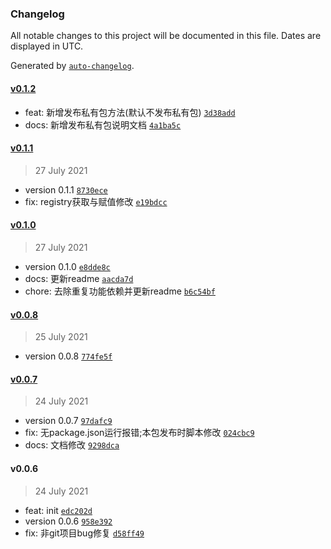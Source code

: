 ### Changelog

All notable changes to this project will be documented in this file. Dates are displayed in UTC.

Generated by [`auto-changelog`](https://github.com/CookPete/auto-changelog).

#### [v0.1.2](https://github.com/kezhongfa/publish-version/compare/v0.1.1...v0.1.2)

- feat: 新增发布私有包方法(默认不发布私有包) [`3d38add`](https://github.com/kezhongfa/publish-version/commit/3d38add78a3c04e759888124e3ef104ea1e9d3a4)
- docs: 新增发布私有包说明文档 [`4a1ba5c`](https://github.com/kezhongfa/publish-version/commit/4a1ba5ca1190b6db0de34b7a8a90573b6bbba323)

#### [v0.1.1](https://github.com/kezhongfa/publish-version/compare/v0.1.0...v0.1.1)

> 27 July 2021

- version 0.1.1 [`8730ece`](https://github.com/kezhongfa/publish-version/commit/8730ece5ae2401ceee9c4ce26c3ec025018f9581)
- fix: registry获取与赋值修改 [`e19bdcc`](https://github.com/kezhongfa/publish-version/commit/e19bdcc9ec09a74e4d6f8bc96236055c4e4bd89c)

#### [v0.1.0](https://github.com/kezhongfa/publish-version/compare/v0.0.8...v0.1.0)

> 27 July 2021

- version 0.1.0 [`e8dde8c`](https://github.com/kezhongfa/publish-version/commit/e8dde8c3a4c1494f7f746a2604e05582e8bd438d)
- docs: 更新readme [`aacda7d`](https://github.com/kezhongfa/publish-version/commit/aacda7d69987b4ba67915fc70c484687b78c30a1)
- chore: 去除重复功能依赖并更新readme [`b6c54bf`](https://github.com/kezhongfa/publish-version/commit/b6c54bf8a0c3b9baced35ab64f6a598290b4c8bd)

#### [v0.0.8](https://github.com/kezhongfa/publish-version/compare/v0.0.7...v0.0.8)

> 25 July 2021

- version 0.0.8 [`774fe5f`](https://github.com/kezhongfa/publish-version/commit/774fe5f34a7b1e7693122320b543e1590c2e61cc)

#### [v0.0.7](https://github.com/kezhongfa/publish-version/compare/v0.0.6...v0.0.7)

> 24 July 2021

- version 0.0.7 [`97dafc9`](https://github.com/kezhongfa/publish-version/commit/97dafc942f44d86343b8fc5d1c985944af571a4e)
- fix: 无package.json运行报错;本包发布时脚本修改 [`024cbc9`](https://github.com/kezhongfa/publish-version/commit/024cbc916e3d7edb40a8381c7edf72871d9a4066)
- docs: 文档修改 [`9298dca`](https://github.com/kezhongfa/publish-version/commit/9298dca61418bd2f3076da21181bea17d10602d8)

#### v0.0.6

> 24 July 2021

- feat: init [`edc202d`](https://github.com/kezhongfa/publish-version/commit/edc202d00d91cb481100cb4990d37680fe7427a5)
- version 0.0.6 [`958e392`](https://github.com/kezhongfa/publish-version/commit/958e3921ec8c7517c2da6a7e615003aefd839047)
- fix:  非git项目bug修复 [`d58ff49`](https://github.com/kezhongfa/publish-version/commit/d58ff49275257ac9bbd78f6d400362bb2dddbaf2)

